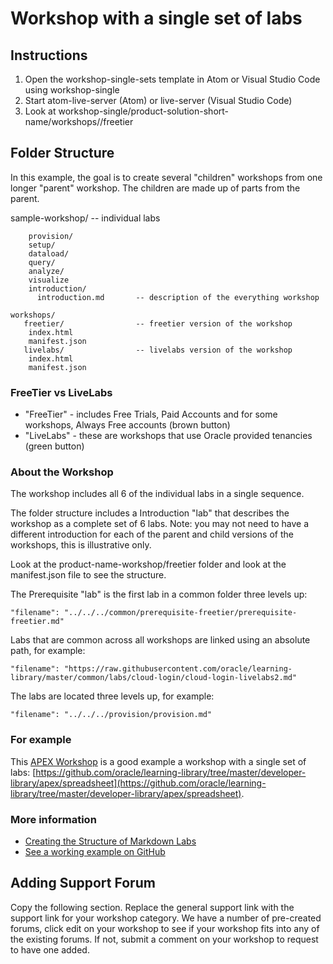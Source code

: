 # Workshop with a single set of labs

## Instructions

1. Open the workshop-single-sets template in Atom or Visual Studio Code using workshop-single
2. Start atom-live-server (Atom) or live-server (Visual Studio Code)
3. Look at workshop-single/product-solution-short-name/workshops//freetier

## Folder Structure

In this example, the goal is to create several "children" workshops from one longer "parent" workshop. The children are made up of parts from the parent.

sample-workshop/
        -- individual labs

        provision/
        setup/
        dataload/
        query/
        analyze/
        visualize
        introduction/
          introduction.md       -- description of the everything workshop

    workshops/
       freetier/                -- freetier version of the workshop
        index.html
        manifest.json
       livelabs/                -- livelabs version of the workshop
        index.html
        manifest.json


### FreeTier vs LiveLabs

* "FreeTier" - includes Free Trials, Paid Accounts and for some workshops, Always Free accounts (brown button)
* "LiveLabs" - these are workshops that use Oracle provided tenancies (green button)

### About the Workshop

The workshop includes all 6 of the individual labs in a single sequence.

The folder structure includes a Introduction "lab" that describes the workshop as a complete set of 6 labs. Note: you may not need to have a different introduction for each of the parent and child versions of the workshops, this is illustrative only.

Look at the product-name-workshop/freetier folder and look at the manifest.json file to see the structure.

The Prerequisite "lab" is the first lab in a common folder three levels up:

  ```
  "filename": "../../../common/prerequisite-freetier/prerequisite-freetier.md"
  ```

Labs that are common across all workshops are linked using an absolute path, for example:

```
"filename": "https://raw.githubusercontent.com/oracle/learning-library/master/common/labs/cloud-login/cloud-login-livelabs2.md"
```

The labs are located three levels up, for example:

  ```
  "filename": "../../../provision/provision.md"
  ```

### For example

This [APEX Workshop](https://oracle.github.io/learning-library/developer-library/apex/spreadsheet/workshops/freetier/) is a good example a workshop with a single set of labs: [https://github.com/oracle/learning-library/tree/master/developer-library/apex/spreadsheet](https://github.com/oracle/learning-library/tree/master/developer-library/apex/spreadsheet).


### More information

* [Creating the Structure of Markdown Labs](https://confluence.oraclecorp.com/confluence/display/DCS/Creating+the+Structure+of+Markdown+Labs)
* [See a working example on GitHub](https://github.com/oracle/learning-library/tree/master/data-management-library/autonomous-database/shared)

## Adding Support Forum

Copy the following section.  Replace the general support link with the support link for your workshop category.  We have a number of pre-created forums, click edit on your workshop to see if your workshop fits into any of the existing forums.  If not, submit a comment on your workshop to request to have one added.

